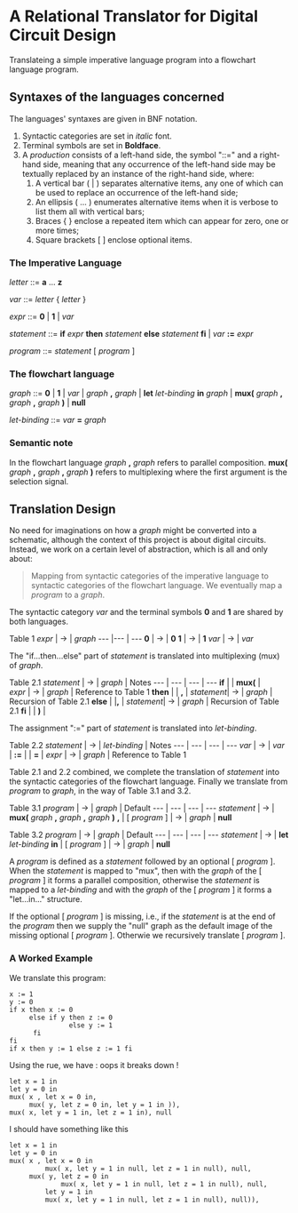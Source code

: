 # A Relational Translator for Digital Circuit Design

Translateing a simple imperative language program into a
flowchart language program.  

## Syntaxes of the languages concerned

The languages' syntaxes are given in BNF notation. 

1. Syntactic categories are set in _italic_ font.
1. Terminal symbols are set in **Boldface**.
1. A _production_ consists of a left-hand side, the symbol "::=" and a right-hand side, meaning that any occurrence of the left-hand side may be textually replaced by an instance of the right-hand side, where:
     1. A vertical bar ( | ) separates alternative items, any one of which can be used to replace an occurrence of the left-hand side;
     1. An ellipsis ( ... ) enumerates alternative items when it is  verbose to list them all with vertical bars;
     1. Braces { } enclose a repeated item which can appear for zero, one or more times;
     1. Square brackets [ ] enclose optional items.
     


### The Imperative Language


_letter_ ::= **a** ... **z**

_var_ ::= _letter_ { _letter_ }

_expr_ ::= **0** | **1** | _var_

_statement_ ::= **if** _expr_ **then** _statement_ **else** _statement_ **fi** | _var_ **:=** _expr_ 

_program_ ::=  _statement_  [ _program_ ]

### The flowchart language


_graph_ ::= **0** | **1** | _var_ | _graph_ **,** _graph_
| **let** _let-binding_  **in** _graph_ | **mux(** _graph_ **,** _graph_ **,** _graph_ **)**  | **null**

_let-binding_ ::= _var_ **=** _graph_

### Semantic note

In the flowchart language _graph_ **,** _graph_ refers to  parallel composition. **mux(** _graph_ **,** _graph_ **,** _graph_ **)**
 refers to multiplexing where the first argument is the selection signal.  

## Translation Design

 No need for imaginations on how a _graph_
might be converted into a schematic, although the context of this project is
about digital circuits. Instead, we work on a certain level of abstraction,
which is all and only about:

> Mapping from syntactic categories of the imperative language to syntactic
categories of the flowchart language. We eventually map a
_program_ to a _graph_.


The syntactic category _var_ and the terminal symbols **0** and **1** are shared
by both languages.

Table 1
_expr_ | ->    | _graph_
---   |---  | ---
**0** | ->  | **0**
**1** | ->  | **1**
_var_ | ->  | _var_


The "if...then...else" part of _statement_ is
translated into multiplexing (mux) of _graph_.

Table 2.1
 _statement_ | -> | _graph_   | Notes
---         | ---    |   ---  | ---
**if**     |    | **mux(**    |  
_expr_     | -> | _graph_     | Reference to Table 1
**then**   |    | **,**       |
_statement_| -> | _graph_     | Recursion of Table 2.1
**else**   |    |**,**        |
_statement_| -> | _graph_     | Recursion of Table 2.1
**fi**     |    | **)**       |      


The assignment ":=" part of _statement_ is translated into
_let-binding_.


Table 2.2
 _statement_ | -> | _let-binding_  | Notes
---         | ---    |   ---  | ---
_var_       | ->     | _var_  |
**:=**      |        | **=**  |
_expr_      |  ->    | _graph_ | Reference to Table 1


Table 2.1 and 2.2 combined, we complete the translation of _statement_ into
the syntactic categories of the flowchart language. Finally we translate
from _program_ to _graph_, in the way of Table 3.1 and 3.2. 

Table 3.1
_program_   |  ->  | _graph_   | Default
---         | ---  |  ---      | ---
_statement_ | ->   |  **mux(** _graph_ **,** _graph_ **,** _graph_ **)** **,** | 
[ _program_ ] |   ->  | _graph_   | **null** 


Table 3.2
_program_   |  ->  | _graph_ | Default
---         | ---  |  ---    | ---
_statement_ | ->   |  **let** _let-binding_ **in** | 
[ _program_ ] |   ->  | _graph_  | **null**


A _program_ is defined as a _statement_ followed by an optional [ _program_ ]. When
the _statement_ is mapped to "mux", then with the _graph_ of the [ _program_ ] it forms
a parallel composition, otherwise the _statement_ is mapped to a _let-binding_ and with the
_graph_ of the [ _program_ ] it forms a "let...in..." structure.

If the optional [ _program_ ]  is
missing, i.e., if the _statement_ is at the end of the _program_ then we supply the "null" graph
as the default image of the missing optional  [ _program_ ]. Otherwie we recursively translate
[ _program_ ].


### A Worked Example

We translate this program:

```
x := 1
y := 0
if x then x := 0
     else if y then z := 0
               else y := 1
	  fi
fi
if x then y := 1 else z := 1 fi
```
Using the rue, we have : oops it breaks down !
```
let x = 1 in
let y = 0 in
mux( x , let x = 0 in, 
     mux( y, let z = 0 in, let y = 1 in )),
mux( x, let y = 1 in, let z = 1 in), null

```

I should have something like this 

```
let x = 1 in
let y = 0 in
mux( x , let x = 0 in
         mux( x, let y = 1 in null, let z = 1 in null), null, 
     mux( y, let z = 0 in
             mux( x, let y = 1 in null, let z = 1 in null), null,
	     let y = 1 in
	     mux( x, let y = 1 in null, let z = 1 in null), null)),

```